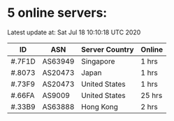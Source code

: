 # 5 online servers:

Latest update at: Sat Jul 18 10:10:18 UTC 2020

| ID | ASN | Server Country | Online |
| -- | --- | -------------- | ------ |
| #.7F1D | AS63949 | Singapore | 1 hrs |
| #.8073 | AS20473 | Japan | 1 hrs |
| #.73F9 | AS20473 | United States | 1 hrs |
| #.66FA | AS9009 | United States | 25 hrs |
| #.33B9 | AS63888 | Hong Kong | 2 hrs |

